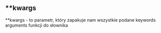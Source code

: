 ## **kwargs

**kwargs - to parametr, który zapakuje nam wszystkie podane keywords arguments funkcji do słownika